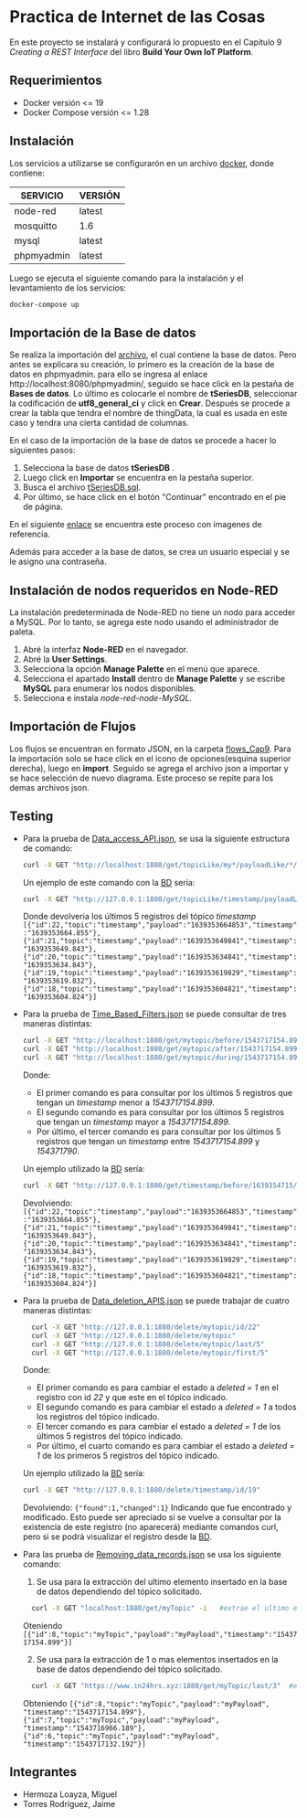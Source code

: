 # Practica de Internet de las Cosas
En este proyecto se instalará y configurará lo propuesto en el Capítulo 9 *Creating a REST Interface* del libro **Build Your Own IoT Platform**.
## Requerimientos
- Docker versión <= 19
- Docker Compose versión <= 1.28

## Instalación

Los servicios a utilizarse se configurarón en un archivo [docker](docker-compose.yml), donde contiene:

| SERVICIO| VERSIÓN|
| ----- | ---- |
| node-red | latest|
| mosquitto| 1.6|
| mysql| latest|
| phpmyadmin| latest|

Luego se ejecuta el siguiente comando para la instalación y el levantamiento de los servicios:
```bash
docker-compose up
```

## Importación de la Base de datos
Se realiza la importación del [archivo](base_de_datos/tSeriesDB.sql), el cual contiene la base de datos. Pero antes se explicara su creación, lo primero es la creación de la base de datos en phpmyadmin. para ello se ingresa al enlace http://localhost:8080/phpmyadmin/, seguido se hace click en la pestaña de **Bases de datos**. Lo último es colocarle el nombre de **tSeriesDB**, seleccionar la codificación de **utf8_general_ci** y click en **Crear**. Después se procede a crear la tabla que tendra el nombre de thingData, la cual es usada en este caso y tendra una cierta cantidad de columnas.

En el caso de la importación de la base de datos se procede a hacer lo siguientes pasos:
1. Selecciona la base de datos **tSeriesDB** .
2. Luego click en **Importar** se encuentra en la pestaña superior.
3. Busca el archivo [tSeriesDB.sql](base_de_datos/tSeriesDB.sql).
4. Por último, se hace click en el botón "Continuar" encontrado en el pie de página.

En el siguiente [enlace](https://help.wnpower.com/hc/es/articles/360043459551-Importar-tu-base-de-datos-MySQL-desde-un-archivo-SQL-en-phpMyAdmin) se encuentra este proceso con imagenes de referencia.

Además para acceder a la base de datos, se crea un usuario especial y se le asigno una contraseña.

## Instalación de nodos requeridos en Node-RED

La instalación predeterminada de Node-RED no tiene un nodo para acceder a MySQL. Por lo tanto, se agrega este nodo usando el administrador de paleta.

1. Abré la interfaz **Node-RED** en el navegador.
2. Abré la **User Settings**.
3. Selecciona la opción **Manage Palette** en el menú que aparece. 
4. Selecciona el apartado **Install** dentro de **Manage Palette** y se escribe **MySQL** para enumerar los nodos disponibles. 
5. Selecciona e instala *node-red-node-MySQL*.

## Importación de Flujos
Los flujos se encuentran en  formato JSON, en la carpeta [flows_Cap9](flows_Cap9).
Para la importación solo se hace click en el icono de opciones(esquina superior derecha), luego en **import**. Seguido se agrega el archivo json a importar y se hace selección de nuevo diagrama. Este proceso se repite para los demas archivos json.

## Testing
* Para la prueba de [Data_access_API.json](flows_Cap9/Data_access_API.json), se usa la siguiente estructura de comando:

  ```bash
  curl -X GET "http://localhost:1880/get/topicLike/my*/payloadLike/*/last/5"
  ```
  Un ejemplo de este comando con la [BD](base_de_datos/tSeriesDB.sql) sería:
  ```bash
  curl -X GET "http://127.0.0.1:1880/get/topicLike/timestamp/payloadLike/*/last/5"
  ```
  Donde devolveria los últimos 5 registros del tópico *timestamp*
  ```[{"id":22,"topic":"timestamp","payload":"1639353664853","timestamp":"1639353664.855"},{"id":21,"topic":"timestamp","payload":"1639353649841","timestamp":"1639353649.843"},{"id":20,"topic":"timestamp","payload":"1639353634841","timestamp":"1639353634.843"},{"id":19,"topic":"timestamp","payload":"1639353619829","timestamp":"1639353619.832"},{"id":18,"topic":"timestamp","payload":"1639353604821","timestamp":"1639353604.824"}] ```
  
* Para la prueba de [Time_Based_Filters.json](flows_Cap9/Time_Based_Filters.json) se puede consultar de tres maneras distintas:

  ```bash
  curl -X GET "http://localhost:1880/get/mytopic/before/1543717154.899/last/5"
  curl -X GET "http://localhost:1880/get/mytopic/after/1543717154.899/last/5"
  curl -X GET "http://localhost:1880/get/mytopic/during/1543717154.899/154371790/last/5"
  ```
  Donde:
    - El primer comando es para consultar por los últimos 5 registros que tengan un *timestamp* menor a *1543717154.899*.
    - El segundo comando es para consultar por los últimos 5 registros que tengan un *timestamp* mayor a *1543717154.899*.
    - Por último, el tercer comando es para consultar por los últimos 5 registros que tengan un *timestamp* entre *1543717154.899* y *154371790*.
  
   Un ejemplo utilizado la [BD](base_de_datos/tSeriesDB.sql) sería:
  ```bash
  curl -X GET "http://127.0.0.1:1880/get/timestamp/before/1639354715/last/5"
  ```
  Devolviendo:
  ```[{"id":22,"topic":"timestamp","payload":"1639353664853","timestamp":"1639353664.855"},{"id":21,"topic":"timestamp","payload":"1639353649841","timestamp":"1639353649.843"},{"id":20,"topic":"timestamp","payload":"1639353634841","timestamp":"1639353634.843"},{"id":19,"topic":"timestamp","payload":"1639353619829","timestamp":"1639353619.832"},{"id":18,"topic":"timestamp","payload":"1639353604821","timestamp":"1639353604.824"}]```

* Para la prueba de [Data_deletion_APIS.json](flows_Cap9/Data_deletion_APIS.json) se puede trabajar de cuatro maneras distintas:

  ```bash
    curl -X GET "http://127.0.0.1:1880/delete/mytopic/id/22"
    curl -X GET "http://127.0.0.1:1880/delete/mytopic"
    curl -X GET "http://127.0.0.1:1880/delete/mytopic/last/5"
    curl -X GET "http://127.0.0.1:1880/delete/mytopic/first/5"
  ```
  
  Donde:
    - El primer comando es para cambiar el estado a *deleted = 1* en el registro con id *22* y que este en el tópico indicado.
    - El segundo comando es para cambiar el estado a *deleted = 1* a todos los registros del tópico indicado.
    - El tercer comando es para cambiar el estado a *deleted = 1* de los últimos 5 registros del tópico indicado.
    - Por último, el cuarto comando es para cambiar el estado a *deleted = 1* de los primeros 5 registros del tópico indicado.
  
   Un ejemplo utilizado la [BD](base_de_datos/tSeriesDB.sql) sería:
  ```bash
  curl -X GET "http://127.0.0.1:1880/delete/timestamp/id/19"
  ```
  Devolviendo:
  ```{"found":1,"changed":1}```
  Indicando que fue encontrado y modificado. Esto puede ser apreciado si se vuelve a consultar por la existencia de este registro (no aparecerá) mediante comandos curl, pero si se podrá visualizar el registro desde la [BD](base_de_datos/tSeriesDB.sql).

* Para las prueba de [Removing_data_records.json](flows_Cap9/Removing_data_records.json) se usa los siguiente comando:

    1. Se usa para la extracción del ultimo elemento insertado en la base de datos dependiendo del tópico solicitado.

    ```bash
      curl -X GET "localhost:1880/get/myTopic" -i   #extrae el ultimo elemento insertado del tópico mytopic
    ```

    Oteniendo ```[{"id":8,"topic":"myTopic","payload":"myPayload","timestamp":"1543717154.899"}]```

    2. Se usa para la extracción de 1 o mas elementos insertados en la base de datos dependiendo del tópico solicitado.

    ```bash
      curl -X GET "https://www.in24hrs.xyz:1880/get/myTopic/last/3"  #extrae los 3 ultimos elementos insertados del tópico mytopic
    ```
    Obteniendo ```[{"id":8,"topic":"myTopic","payload":"myPayload", "timestamp":"1543717154.899"}, {"id":7,"topic":"myTopic","payload":"myPayload",
    "timestamp":"1543716966.189"}, {"id":6,"topic":"myTopic","payload":"myPayload", "timestamp":"1543717132.192"}] ```

## Integrantes

- Hermoza Loayza, Miguel
- Torres Rodríguez, Jaime

